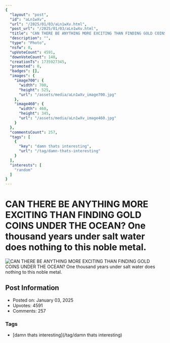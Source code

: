 ```yaml
---
{
  "layout": "post",
  "id": "aLn1wXv",
  "url": "/2025/01/03/aLn1wXv.html",
  "post_url": "/2025/01/03/aLn1wXv.html",
  "title": "CAN THERE BE ANYTHING MORE EXCITING THAN FINDING GOLD COINS UNDER THE OCEAN? One thousand years under salt water does nothing to this noble metal.",
  "description": "",
  "type": "Photo",
  "nsfw": 0,
  "upVoteCount": 4591,
  "downVoteCount": 148,
  "creationTs": 1735927345,
  "promoted": 0,
  "badges": [],
  "images": {
    "image700": {
      "width": 700,
      "height": 525,
      "url": "/assets/media/aLn1wXv_image700.jpg"
    },
    "image460": {
      "width": 460,
      "height": 345,
      "url": "/assets/media/aLn1wXv_image460.jpg"
    }
  },
  "commentsCount": 257,
  "tags": [
    {
      "key": "damn thats interesting",
      "url": "/tag/damn-thats-interesting"
    }
  ],
  "interests": [
    "random"
  ]
}
---
```


# CAN THERE BE ANYTHING MORE EXCITING THAN FINDING GOLD COINS UNDER THE OCEAN? One thousand years under salt water does nothing to this noble metal.

![CAN THERE BE ANYTHING MORE EXCITING THAN FINDING GOLD COINS UNDER THE OCEAN? One thousand years under salt water does nothing to this noble metal.](/assets/media/aLn1wXv_image700.jpg)

## Post Information

- Posted on: January 03, 2025
- Upvotes: 4591
- Comments: 257

### Tags

- [damn thats interesting](/tag/damn thats interesting)
